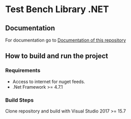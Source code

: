 # Test Bench Library .NET

## Documentation
For documentation go to [Documentation of this repository](Docs/index.md)

## How to build and run the project
### Requirements
- Access to internet for nuget feeds.
- .Net Framework >= 4.7.1

### Build Steps
Clone repository and build with Visual Studio 2017 >= 15.7

